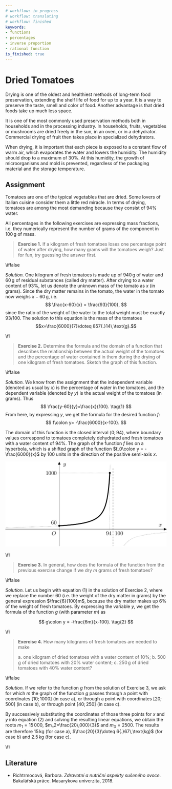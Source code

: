 ```yaml
---
# workflow: in progress
# workflow: translating
# workflow: finished
keywords:
- functions
- percentages
- inverse proportion
- rational function
is_finished: true
---
```



# Dried Tomatoes

Drying is one of the oldest and healthiest methods of long-term food preservation, 
extending the shelf life of food for up to a year. 
It is a way to preserve the taste, smell and color of food. 
Another advantage is that dried foods take up much less space.

It is one of the most commonly used preservation methods both in households and in the processing industry. 
In households, fruits, vegetables or mushrooms are dried freely in the sun, in an oven, or in a dehydrator. 
Commercial drying of fruit then takes place in specialized dehydrators.

When drying, it is important that each piece is exposed to a constant flow of warm air, 
which evaporates the water and lowers the humidity. The humidity should drop to a maximum of $30\%$. 
At this humidity, the growth of microorganisms and mold is prevented, 
regardless of the packaging material and the storage temperature.

## Assignment

Tomatoes are one of the typical vegetables that are dried.
Some lovers of Italian cuisine consider them a little red miracle. In terms of drying, 
tomatoes are among the most demanding because they consist of $94\%$ water.

All percentages in the following exercises are expressing mass fractions, 
i.e. they numerically represent the number of grams of the component in $100\,\text{g}$ of mass.

> **Exercise 1.** If a kilogram of fresh tomatoes loses one percentage point of water after drying,
> how many grams will the tomatoes weigh? Just for fun, try guessing the answer first.

\iffalse

*Solution.* One kilogram of fresh tomatoes is made up of $940\,\text{g}$ of water 
and $60\,\text{g}$ of residual substances (called dry matter). 
After drying to a water content of $93\%$, let us denote the unknown mass of the tomato as $x$ (in grams). 
Since the dry matter remains in the tomato, the water in the tomato now weighs $x-60\,\text{g}$, i.e.
$$
\frac{x-60}{x} = \frac{93}{100},
$$
since the ratio of the weight of the water to the total weight must be exactly $93/100$. 
The solution to this equation is the mass of the tomatoes
$$x=\frac{6000}{7}\doteq 857{.}14\,\text{g}.$$

\fi

> **Exercise 2.** Determine the formula and the domain of a function
> that describes the relationship between the actual weight of the tomatoes and the percentage of water
> contained in them during the drying of one kilogram of fresh tomatoes.
> Sketch the graph of this function.

\iffalse

*Solution.* We know from the assignment that the independent variable (denoted as usual by $x$) 
is the percentage of water in the tomatoes, and the dependent variable (denoted by $y$) 
is the actual weight of the tomatoes (in grams). Thus
$$
\frac{y-60}{y}=\frac{x}{100}. \tag{1}
$$
From here, by expressing $y$, we get the formula for the desired function $f$:
$$
f\colon y= -\frac{6000}{x-100}.
$$

The domain of this function is the closed interval $\left\langle 0; 94 \right\rangle$, 
where boundary values ​​correspond to tomatoes completely dehydrated 
and fresh tomatoes with a water content of $94\%$.
The graph of the function $f$ lies on a hyperbola, 
which is a shifted graph of the function $f_0\colon y = -\frac{6000}{x}$ by 100 units 
in the direction of the positive semi-axis $x$.

![Graph of the function f](00025.jpg)

\fi

> **Exercise 3.** In general, how does the formula of the function from the previous exercise change
> if we dry $m$ grams of fresh tomatoes?

\iffalse

*Solution.* Let us begin with equation $(1)$ in the solution of Exercise 2, 
where we replace the number $60$ (i.e. the weight of the dry matter in grams) by the general expression 
$\frac{6}{100}m$, because the dry matter makes up $6\%$ of the weight of fresh tomatoes.
By expressing the variable $y$, we get the formula of the function $g$ (with parameter $m$) as

$$
g\colon y = -\frac{6m}{x-100}. \tag{2}
$$

\fi

> **Exercise 4.** How many kilograms of fresh tomatoes are needed to make
>
> a. one kilogram of dried tomatoes with a water content of $10\%$;
> b. $500\,\text{g}$ of dried tomatoes with $20\%$ water content;
> c. $250\,\text{g}$ of dried tomatoes with $40\%$ water content?

\iffalse

*Solution.* If we refer to the function $g$ from the solution of Exercise 3, 
we ask for which $m$ the graph of the function $g$ passes through a point with coordinates $[10;1000]$ (in case a), 
or through a point with coordinates $[20;500]$ (in case b), or through point $[40;250]$ (in case c).

By successively substituting the coordinates of those three points for $x$ 
and $y$ into equation $(2)$ and solving the resulting linear equations, 
we obtain the roots  $m_1=15\,000$, $m_2=\frac{20\,000}{3}$ and $m_3=2500$. 
The results are therefore $15\,\text{kg}$ (for case a), $\frac{20}{3}\doteq 6{.}67\,\text{kg}$ (for case b) 
and $2{.}5\,\text{kg}$ (for case c).

\fi

## Literature

* Richtrmocová, Barbora. *Zdravotní a nutriční aspekty sušeného ovoce.* Bakalářská práce. Masarykova univerzita, 2018. 


